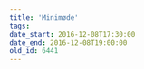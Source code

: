 ```yaml
---
title: 'Minimøde'
tags:
date_start: 2016-12-08T17:30:00
date_end: 2016-12-08T19:00:00
old_id: 6441
---
```

